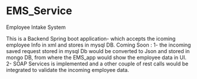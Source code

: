 # EMS_Service
Employee Intake System

This is a Backend Spring boot application- which accepts the icoming employee Info in xml and stores in mysql DB.
Coming Soon : 
1- the incoming saved request stored in mysql Db would be converted to Json and stored in mongo DB, from where the EMS_app would show the employee data in UI.
2- SOAP Services is implemented and a other couple of rest calls would be integrated to validate the incoming employee data.
